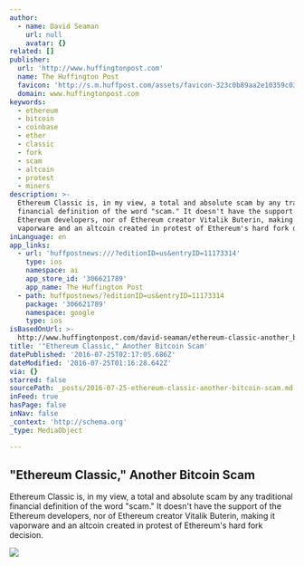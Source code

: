 ```yaml
---
author:
  - name: David Seaman
    url: null
    avatar: {}
related: []
publisher:
  url: 'http://www.huffingtonpost.com'
  name: The Huffington Post
  favicon: 'http://s.m.huffpost.com/assets/favicon-323c0b89aa2e10359c0389ac87254b1b.ico'
  domain: www.huffingtonpost.com
keywords:
  - ethereum
  - bitcoin
  - coinbase
  - ether
  - classic
  - fork
  - scam
  - altcoin
  - protest
  - miners
description: >-
  Ethereum Classic is, in my view, a total and absolute scam by any traditional
  financial definition of the word "scam." It doesn't have the support of the
  Ethereum developers, nor of Ethereum creator Vitalik Buterin, making it
  vaporware and an altcoin created in protest of Ethereum's hard fork decision.
inLanguage: en
app_links:
  - url: 'huffpostnews:///?editionID=us&entryID=11173314'
    type: ios
    namespace: ai
    app_store_id: '306621789'
    app_name: The Huffington Post
  - path: huffpostnews/?editionID=us&entryID=11173314
    package: '306621789'
    namespace: google
    type: ios
isBasedOnUrl: >-
  http://www.huffingtonpost.com/david-seaman/ethereum-classic-another_b_11173314.html
title: '"Ethereum Classic," Another Bitcoin Scam'
datePublished: '2016-07-25T02:17:05.686Z'
dateModified: '2016-07-25T01:16:28.642Z'
via: {}
starred: false
sourcePath: _posts/2016-07-25-ethereum-classic-another-bitcoin-scam.md
inFeed: true
hasPage: false
inNav: false
_context: 'http://schema.org'
_type: MediaObject

---
```

<article style=""><h1>"Ethereum Classic," Another Bitcoin Scam</h1><p>Ethereum Classic is, in my view, a total and absolute scam by any traditional financial definition of the word "scam." It doesn't have the support of the Ethereum developers, nor of Ethereum creator Vitalik Buterin, making it vaporware and an altcoin created in protest of Ethereum's hard fork decision.</p><img src="http://i.huffpost.com/gen/1575422/images/o-BITCOIN-facebook.jpg" /></article>